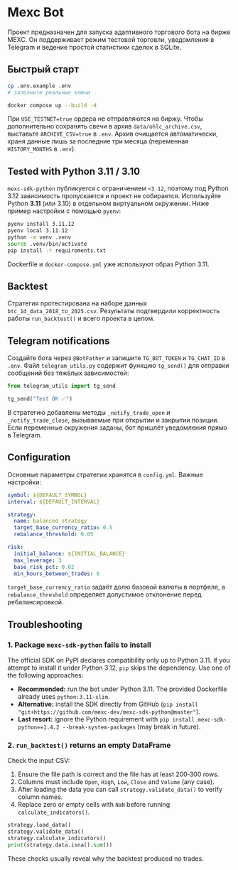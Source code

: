 # Mexc Bot

Проект предназначен для запуска адаптивного торгового бота на бирже MEXC. Он
поддерживает режим тестовой торговли, уведомления в Telegram и ведение простой
статистики сделок в SQLite.

## Быстрый старт

```bash
cp .env.example .env
# заполните реальные ключи

docker compose up --build -d
```

При `USE_TESTNET=true` ордера не отправляются на биржу. Чтобы дополнительно
сохранять свечи в архив `data/ohlc_archive.csv`, выставьте `ARCHIVE_CSV=true` в
`.env`. Архив очищается автоматически, храня данные лишь за последние три
месяца (переменная `HISTORY_MONTHS` в `.env`).

## Tested with Python 3.11 / 3.10

`mexc-sdk-python` публикуется с ограничением `<3.12`, поэтому под Python 3.12 зависимость пропускается и проект не собирается.
Используйте Python **3.11** (или 3.10) в отдельном виртуальном окружении. Ниже пример настройки с помощью `pyenv`:

```bash
pyenv install 3.11.12
pyenv local 3.11.12
python -m venv .venv
source .venv/bin/activate
pip install -r requirements.txt
```

Dockerfile и `docker-compose.yml` уже используют образ Python 3.11.

## Backtest

Стратегия протестирована на наборе данных `btc_1d_data_2018_to_2025.csv`. Результаты
подтвердили корректность работы `run_backtest()` и всего проекта в целом.

## Telegram notifications

Создайте бота через `@BotFather` и запишите `TG_BOT_TOKEN` и `TG_CHAT_ID` в `.env`. Файл `telegram_utils.py` содержит функцию `tg_send()` для отправки сообщений без тяжёлых зависимостей:

```python
from telegram_utils import tg_send

tg_send("Test OK ✅")
```

В стратегию добавлены методы `_notify_trade_open` и `_notify_trade_close`, вызываемые при открытии и закрытии позиции. Если переменные окружения заданы, бот пришлёт уведомления прямо в Telegram.

## Configuration

Основные параметры стратегии хранятся в `config.yml`. Важные настройки:

```yaml
symbol: ${DEFAULT_SYMBOL}
interval: ${DEFAULT_INTERVAL}

strategy:
  name: balanced_strategy
  target_base_currency_ratio: 0.5
  rebalance_threshold: 0.05

risk:
  initial_balance: ${INITIAL_BALANCE}
  max_leverage: 3
  base_risk_pct: 0.02
  min_hours_between_trades: 6
```

`target_base_currency_ratio` задаёт долю базовой валюты в портфеле, а `rebalance_threshold` определяет допустимое отклонение перед ребалансировкой.

## Troubleshooting

### 1. Package `mexc-sdk-python` fails to install

The official SDK on PyPI declares compatibility only up to Python 3.11. If you attempt to install it under Python 3.12, `pip` skips the dependency. Use one of the following approaches:

- **Recommended:** run the bot under Python 3.11. The provided Dockerfile already uses `python:3.11-slim`.
- **Alternative:** install the SDK directly from GitHub (`pip install "git+https://github.com/mexc-dev/mexc-sdk-python@master"`).
- **Last resort:** ignore the Python requirement with `pip install mexc-sdk-python==1.4.2 --break-system-packages` (may break in future).

### 2. `run_backtest()` returns an empty DataFrame

Check the input CSV:

1. Ensure the file path is correct and the file has at least 200‑300 rows.
2. Columns must include `Open`, `High`, `Low`, `Close` and `Volume` (any case).
3. After loading the data you can call `strategy.validate_data()` to verify column names.
4. Replace zero or empty cells with `NaN` before running `calculate_indicators()`.

```python
strategy.load_data()
strategy.validate_data()
strategy.calculate_indicators()
print(strategy.data.isna().sum())
```

These checks usually reveal why the backtest produced no trades.

